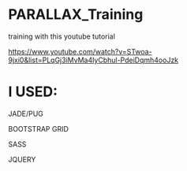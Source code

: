 # PARALLAX_Training


training with this youtube tutorial 

https://www.youtube.com/watch?v=STwoa-9jxi0&list=PLqGj3iMvMa4IyCbhul-PdeiDqmh4ooJzk




# I USED: 

JADE/PUG

BOOTSTRAP GRID

SASS

JQUERY
